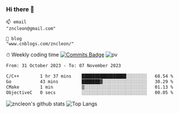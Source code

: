 ### Hi there 👋
```
📫 email
"zncleon@gmail.com"

🌱 blog
"www.cnblogs.com/zncleon/"
```

⏱ Weekly coding time
[![Commits Badge](https://badges.pufler.dev/commits/weekly/zncleon)](https://badges.pufler.dev)
![pv](https://pageview.vercel.app/?github_user=zncleon)

<!--START_SECTION:waka-->

```txt
From: 31 October 2023 - To: 07 November 2023

C/C++        1 hr 37 mins    █████████████████░░░░░░░░   68.54 %
Go           43 mins         ███████▓░░░░░░░░░░░░░░░░░   30.29 %
CMake        1 min           ▒░░░░░░░░░░░░░░░░░░░░░░░░   01.13 %
ObjectiveC   0 secs          ░░░░░░░░░░░░░░░░░░░░░░░░░   00.05 %
```

<!--END_SECTION:waka-->

![zncleon's github stats](https://github-readme-stats-psi-two-44.vercel.app/api?username=zncleon&show_icons=true&line_height=24&count_private=true&theme=vue)
![Top Langs](https://github-readme-stats-psi-two-44.vercel.app/api/top-langs/?username=zncleon&layout=compact&langs_count=8&theme=vue)
